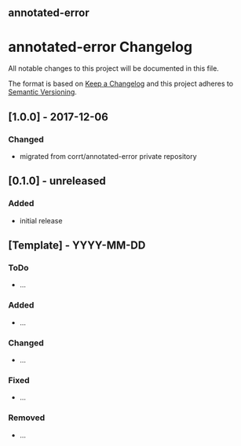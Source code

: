 ## annotated-error

# annotated-error Changelog
All notable changes to this project will be documented in this file.

The format is based on [Keep a Changelog](http://keepachangelog.com/en/1.0.0/)
and this project adheres to [Semantic Versioning](http://semver.org/spec/v2.0.0.html).


## [1.0.0] - 2017-12-06

### Changed
- migrated from corrt/annotated-error private repository 

## [0.1.0] - unreleased

### Added
- initial release 

## [Template] - YYYY-MM-DD

### ToDo
- ...

### Added
- ...

### Changed
- ...

### Fixed
- ...

### Removed
- ...

